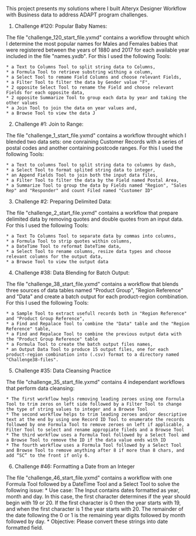 
This project presents my solutions where I built Alteryx Designer Workflow with Business data to address ADAPT program challenges.


1. Challenge #120: Popular Baby Names:
 
The file "challenge_120_start_file.yxmd" contains a workflow throught which I determine the most popular names for Males and Females babies that were registered between the years of 1880 and 2017 for each available year included in the file "names.yxdb". For this I used the following Tools:

    * a Text to Columns Tool to split string data to Columns,
    * a Formula Tool to retrieve substring withing a column,
    * a Select Tool to remame Field Columns and choose relevant Fields,
    * a Filter Tool to filter the data by Gender value "F",
    * 2 opposite Select Tool to rename the Field and choose relevant Fields for each opposite data,
    * 2 opposite Summarize Tool to group each data by year and taking the other values
    * a Join Tool to join the data on year values and,
    * a Browse Tool to view the data J          


2. Challenge #1: Join to Range:

The file "challenge_1_start_file.yxmd" contains a workflow throught which I blended two data sets: one conraining Customer Records with a series of postal codes and another containing postcode ranges. For this I used the following Tools:

    * a Text to columns Tool to split string data to columns by dash,
    * a Select Tool to format splited string data to integer,
    * an Append Fields Tool to join both the input data files,
    * a Filter Tool to filter the data by the Field named Postal Area,
    * a Summarize Tool to group the data by Fields named "Region", "Sales Rep" and "Responder" and count Filed named "Customer ID"      


3. Challenge #2: Preparing Delimited Data:

The file "challenge_2_start_file.yxmd" contains a workflow that prepare delimited data by removing quotes and double quotes from an input data. For this I used the following Tools:

    * a Text To Columns Tool to separate data by commas into columns, 
    * a Formula Tool to strip quotes within columns,
    * a DateTime Tool to reformat DateTime data,
    * a Select Tool to rename columns, resize data types and choose relevant columns for the output data,
    * a Browse Tool to view the output data
 

4. Challenge #38: Data Blending for Batch Output:

The file "challenge_38_start_file.yxmd" contains a workflow that blends three sources of data tables named "Product Group", "Region Reference" and "Data" and create a batch output for each product-region combination. For this I used the following Tools:

    * a Sample Tool to extract usefull records both in "Region Reference" and "Product Group Reference",
    * a Find and Repalace Tool to combine the "Data" table and the "Region Reference" table,
    * a Find and Repalace Tool to combine the previous output data with the "Product Group Reference" table
    * a Formula Tool to create the batch output files names,
    * an Output Data Tool to produce 15 output files, one for each product-region combination into (.csv) format to a directory named "Challenge38-files".
    
5. Challenge #35: Data Cleansing Practice

The file "challenge_35_start_file.yxmd" contains 4 independant workflows that perform data cleansing:

    * The first workflow hepls removing leading zeroes using one Fornula Tool to trim zeros on left side followed by a Filter Tool to change the type of string values to integer and a Browse Tool
    * The second workflow helps to trim leading zeroes and/or descriptive text at the end by using one Record ID Tool to enumerate the records followed by one Formula Tool to remove zeroes on left if applicable, a Filter Tool to select and rename appropiate fileds and a Browse Tool
    * The third workflow uses a Formula Tool followed by a Select Tool amd a Browse Tool to remove the ID if the data value ends with ID
    * The fourth workflow uses a Formula Tool followed by a Select Tool and Browse Tool to remove anything after 8 if more than 8 chars, and add “SC” to the front if only 6.

6. Challenge #46: Formatting a Date from an Integer

The file "challenge_46_start_file.yxmd" contains a workflow with one Formula Tool followed by a DateTime Tool and a Select Tool to solve the following issue:
    * Use case: The Input contains dates formatted as year, month and day. In this case, the first character determines if the year should begin with 19 or 20.   If the first character is 0 then the year starts with 19, and when the first character is 1 the year starts with 20.  The remainder of the date following the 0 or 1 is the remaining year digits followed by month followed by day.
    * Objective: Please convert these strings into date formatted field.
    


